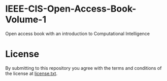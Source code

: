 # IEEE-CIS-Open-Access-Book-Volume-1
Open access book with an introduction to Computational Intelligence

# License

By submitting to this repository you agree with the terms and conditions of the license at [license.txt](license.txt).
